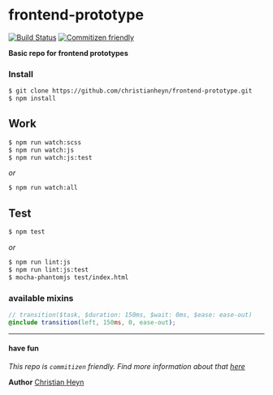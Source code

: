 # frontend-prototype
[![Build Status](https://travis-ci.org/christianheyn/frontend-prototype.svg?branch=master)](https://travis-ci.org/christianheyn/frontend-prototype)
[![Commitizen friendly](https://img.shields.io/badge/commitizen-friendly-brightgreen.svg)](http://commitizen.github.io/cz-cli/)


**Basic repo for frontend prototypes**


### Install
```sh
$ git clone https://github.com/christianheyn/frontend-prototype.git
$ npm install
```

## Work
```sh
$ npm run watch:scss
$ npm run watch:js
$ npm run watch:js:test
```
*or*
```sh
$ npm run watch:all
```

## Test
```sh
$ npm test
```
*or*
```sh
$ npm run lint:js
$ npm run lint:js:test
$ mocha-phantomjs test/index.html
```


### available mixins
```scss
// transition($task, $duration: 150ms, $wait: 0ms, $ease: ease-out)
@include transition(left, 150ms, 0, ease-out);
```

___


#### have fun

_This repo is `commitizen` friendly. Find more information about that [here](http://commitizen.github.io/cz-cli/)_

**Author**
[Christian Heyn](https://github.com/christianheyn)